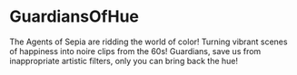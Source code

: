 # GuardiansOfHue
The Agents of Sepia are ridding the world of color! Turning vibrant scenes of happiness into noire clips from the 60s! Guardians, save us from inappropriate artistic filters, only you can bring back the hue!
